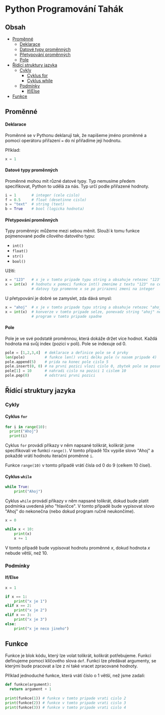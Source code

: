 # Python Programování Tahák

## Obsah


- [Proměnné](#proměnné)
  - [Deklarace](#deklarace)
  - [Datové typy proměnných](#datové-typy-proměnných)
  - [Přetypování proměnných](#přetypování-proměnných)
  - [Pole](#pole)
- [Řídící struktury jazyka](#řídící-struktury-jazyka)
  - [Cykly](#cykly)
    - [Cyklus for](#cyklus-for)
    - [Cyklus while](#cyklus-while)
  - [Podmínky](#podmínky)
    - [If/Else](#ifelse)  
- [Funkce](#funkce)

## Proměnné

#### Deklarace

Proměnné se v Pythonu deklarují tak, že napíšeme jméno proměnné a pomocí operátoru přiřazení ```=``` do ní přiřadíme její hodnotu.

Příklad:

```python
x = 1
```

#### Datové typy proměnných

Proměnné mohou mít různé datové typy. Typ nemusíme předem specifikovat, Python to udělá za nás. Typ určí podle přiřazené hodnoty.

```python
i = 1       # integer (cele cislo)
f = 0.5     # float (desetinne cislo)
s = "text"  # string (text)
b = True    # bool (logicka hodnota)
```

#### Přetypování proměnných

Typy proměnnýc můžeme mezi sebou měnit. Slouží k tomu funkce pojmenované podle cílového datového typu:

- ```int()```
- ```float()```
- ```str()```
- ```bool()```

Užití:

```python
x = "123"   # x je v tomto pripade typu string a obsahuje retezec "123"
x = int(x)  # hodnotu x pomoci funkce int() zmenime z textu "123" na cele cislo 123
            # datovy typ promenne x se po prirazeni zmeni na integer
```

U přetypování je dobré se zamyslet, zda dává smysl:

```python
x = "ahoj"  # x je v tomto pripade typu string a obsahuje retezec "ahoj"
x = int(x)  # konverze v tomto pripade selze, ponevadz string "ahoj" nelze smysluplne prevest na cele cislo
            # program v tomto pripade spadne
```

#### Pole

Pole je ve své podstatě proměnnou, která dokáže držet více hodnot. Každá hodnota má svůj index (pozici v poli). Pole se indexuje od 0.

```python
pole = [1,2,3,4]  # deklarace a definice pole se 4 prvky
len(pole)         # funkce len() vrati delku pole (v nasem pripade 4)
pole.append(5)    # prida na konec pole cislo 5
pole.insert(0, 0) # na prvni pozici vlozi cislo 0, zbytek pole se posune o index dal
pole[1] = 10      # nahradi cislo na pozici 1 cislem 10
pole.pop(0)       # odstrani prvni pozici
```

## Řídící struktury jazyka

### Cykly

#### Cyklus ```for```

```python
for i in range(10):
  print("Ahoj")
  print(i)
```

Cyklus ```for``` provádí příkazy v něm napsané tolikrát, kolikrát jsme specifikovali ve funkci ```range()```. V tomto případě 10x vypíše slovo "Ahoj" a pokaždé vrátí hodnotu iterační proměnné ```i```. 

Funkce ```range(10)``` v tomto případě vrátí čísla od 0 do 9 (celkem 10 čísel).

#### Cyklus ```while```

```python
while True:
    print("Ahoj")
```

Cyklus ```while``` provádí příkazy v něm napsané tolikrát, dokud bude platit podmínka uvedená jeho "hlavičce". V tomto případě bude vypisovat slovo "Ahoj" do nekonečna (nebo dokud program ručně neukončíme). 

```python
x = 0

while x < 10:
    print(x)
    x += 1
```

V tomto případě bude vypisovat hodnotu proměnné *x*, dokud hodnota *x* nebude větší, než 10. 

### Podmínky

#### If/Else

```python
x = 1

if x == 1:
    print("x je 1")
elif x == 2:
    print("x je 2")
elif x == 3:
    print("x je 3")    
else:
    print("x je neco jineho")
```

## Funkce

Funkce je blok kódu, který lze volat tolikrát, kolikrát potřebujeme. Funkci definujeme pomocí klíčového slova ```def```. Funkci lze předávat argumenty, se kterými bude pracovat a lze z ní také vracet zpracované hodnoty.

Příklad jednoduché funkce, která vrátí číslo o 1 větší, než jsme zadali:

```python
def funkce(argument):
  return argument + 1
  
print(funkce(1)) # funkce v tomto pripade vrati cislo 2
print(funkce(2)) # funkce v tomto pripade vrati cislo 3
print(funkce(3)) # funkce v tomto pripade vrati cislo 4
```
